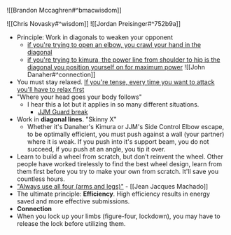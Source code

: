
![[Brandon Mccaghren#^bmacwisdom]]

![[Chris Novasky#^wisdom]]
![[Jordan Preisinger#^752b9a]]
- Principle: Work in diagonals to weaken your opponent
	- [if you're trying to open an elbow, you crawl your hand in the diagonal](https://youtu.be/GshEzcqlUbY?t=203)
	- [if you're trying to kimura, the power line from shoulder to hip is the diagonal you position yourself on for maximum power](https://youtu.be/p-6lmaseoGI?t=216)
![[John Danaher#^connection]]
- You must stay relaxed.  [If you're tense, every time you want to attack you'll have to relax first](https://youtu.be/gXneeWr47u8?t=100)
- "Where your head goes your body follows"
	- I hear this a lot but it applies in so many different situations.
		- [JJM Guard break](https://youtu.be/1XBRElmmJ5E?t=130)
- Work in **diagonal lines**. "Skinny X"
	- Whether it's Danaher's Kimura or JJM's Side Control Elbow escape, to be optimally efficient, you must push against a wall (your partner) where it is weak.  If you push into it's support beam, you do not succeed, if you push at an angle, you tip it over.
- Learn to build a wheel from scratch, but don’t reinvent the wheel.  Other people have worked tirelessly to find the best wheel design, learn from them first before you try to make your own from scratch.  It'll save you countless hours.
- ["Always use all four (arms and legs)"](https://youtu.be/_0Ani691yYI?t=168) - [[Jean Jacques Machado]]
- The ultimate principle: **Efficiency**.  High efficiency results in energy saved and more effective submissions.
- **Connection**
- When you lock up your limbs (figure-four, lockdown), you may have to release the lock before utilizing them.